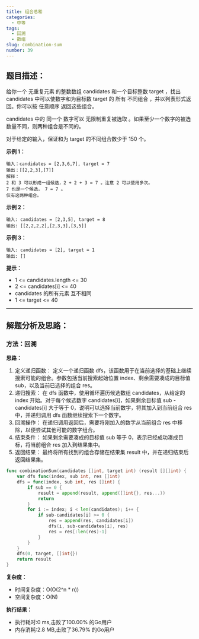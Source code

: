 ```yaml
---
title: 组合总和
categories:
  - 中等
tags:
  - 回溯
  - 数组
slug: combination-sum
number: 39
---
```


## 题目描述：

给你一个 无重复元素 的整数数组 candidates 和一个目标整数 target ，找出 candidates 中可以使数字和为目标数 target 的 所有 不同组合 ，并以列表形式返回。你可以按 任意顺序 返回这些组合。

candidates 中的 同一个 数字可以 无限制重复被选取 。如果至少一个数字的被选数量不同，则两种组合是不同的。

对于给定的输入，保证和为 target 的不同组合数少于 150 个。

**示例 1：**
```
输入：candidates = [2,3,6,7], target = 7
输出：[[2,2,3],[7]]
解释：
2 和 3 可以形成一组候选，2 + 2 + 3 = 7 。注意 2 可以使用多次。
7 也是一个候选， 7 = 7 。
仅有这两种组合。
```

**示例 2：**
```
输入: candidates = [2,3,5], target = 8
输出: [[2,2,2,2],[2,3,3],[3,5]]
```

**示例 3：**
```
输入: candidates = [2], target = 1
输出: []
```

**提示：**
- 1 <= candidates.length <= 30
- 2 <= candidates[i] <= 40
- candidates 的所有元素 互不相同
- 1 <= target <= 40

---
## 解题分析及思路：

### 方法：回溯

**思路：**


1. 定义递归函数： 定义一个递归函数 dfs，该函数用于在当前选择的基础上继续搜索可能的组合。参数包括当前搜索起始位置 index、剩余需要凑成的目标值 sub，以及当前已选择的组合 res。
2. 递归搜索： 在 dfs 函数中，使用循环遍历候选数组 candidates，从给定的 index 开始。对于每个候选数字 candidates[i]，如果剩余目标值 sub - candidates[i] 大于等于 0，说明可以选择当前数字，将其加入到当前组合 res 中，并递归调用 dfs 函数继续搜索下一个数字。
3. 回溯操作： 在递归调用返回后，需要将刚加入的数字从当前组合 res 中移除，以便尝试其他可能的数字组合。
4. 结束条件： 如果剩余需要凑成的目标值 sub 等于 0，表示已经成功凑成目标，将当前组合 res 加入到结果集中。
5. 返回结果： 最终将所有找到的组合存储在结果集 result 中，并在递归结束后返回结果集。

```go
func combinationSum(candidates []int, target int) (result [][]int) {
	var dfs func(index, sub int, res []int)
	dfs = func(index, sub int, res []int) {
		if sub == 0 {
			result = append(result, append([]int{}, res...))
			return
		}
		for i := index; i < len(candidates); i++ {
			if sub-candidates[i] >= 0 {
				res = append(res, candidates[i])
				dfs(i, sub-candidates[i], res)
				res = res[:len(res)-1]
			}
		}
	}
	dfs(0, target, []int{})
	return result
}
```

**复杂度：**

- 时间复杂度：O(O(2^n * n))
- 空间复杂度：O(N)

**执行结果：**

- 执行耗时:0 ms,击败了100.00% 的Go用户
- 内存消耗:2.8 MB,击败了36.79% 的Go用户

